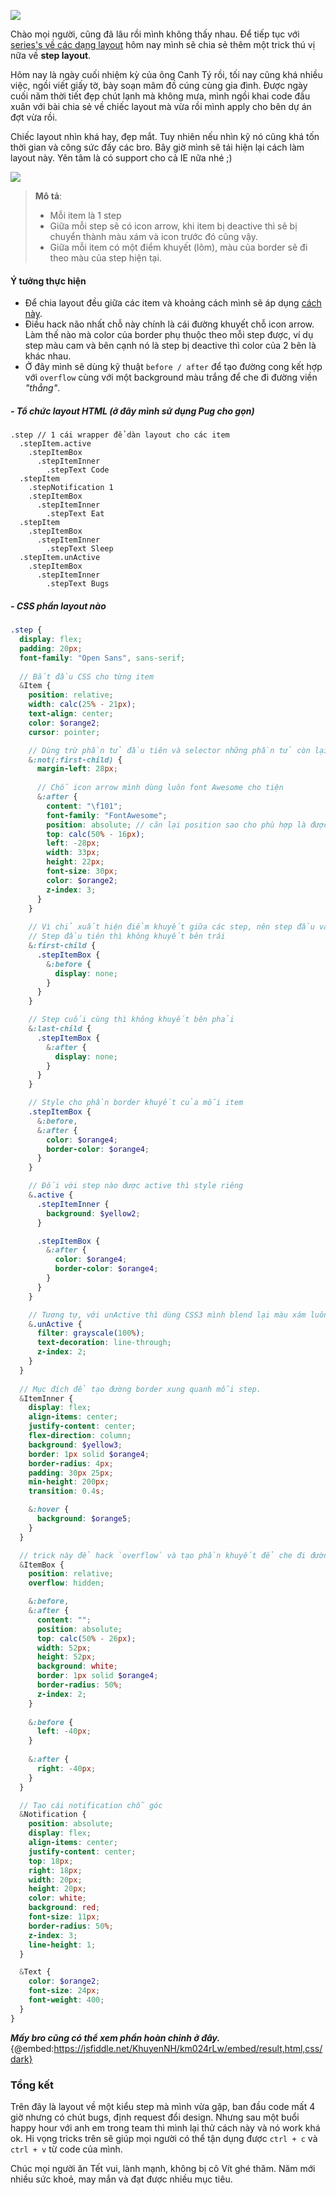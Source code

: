 ![](https://images.viblo.asia/243bc980-c9d9-4224-9dad-32b434fdecdf.png)

Chào mọi người, cũng đã lâu rồi mình không thấy nhau. Để tiếp tục với [series's về các dạng layout](https://viblo.asia/s/mot-vai-thu-thuat-cho-nhung-dang-layout-thuong-gap-3m5WB8evlO7) hôm nay mình sẽ chia sẻ thêm một trick thú vị nữa về **step layout**.

Hôm nay là ngày cuối nhiệm kỳ của ông Canh Tý rồi, tối nay cũng khá nhiều việc, ngồi viết giấy tờ, bày soạn mâm đồ cúng cùng gia đình. Được ngày cuối năm thời tiết đẹp chút lạnh mà không mưa, mình ngồi khai code đầu xuân với bài chia sẻ về chiếc layout mà vừa rồi mình apply cho bên dự án đợt vừa rồi.

Chiếc layout nhìn khá hay, đẹp mắt. Tuy nhiên nếu nhìn kỹ nó cũng khá tốn thời gian và công sức đấy các bro. Bây giờ mình sẽ tái hiện lại cách làm layout này. Yên tâm là có support cho cả IE nữa nhé ;)

![](https://images.viblo.asia/1af4e3b8-db01-4b5d-bbb6-87e347ab75ef.jpg)

> **Mô tả**:
> - Mỗi item là 1 step
> - Giữa mỗi step sẽ có icon arrow, khi item bị deactive thì sẽ bị chuyển thành màu xám và icon trước đó cũng vậy.
> - Giữa mỗi item có một điểm khuyết (lõm), màu của border sẽ đi theo màu của step hiện tại.

#### Ý tưởng thực hiện
- Để chia layout đều giữa các item và khoảng cách mình sẽ áp dụng [cách này](https://viblo.asia/p/mot-vai-thu-thuat-lam-viec-voi-cac-dang-layout-phan-1-RnB5p6kDZPG#_1-layout-multi-row-voi-flex-0).
- Điều hack não nhất chỗ này chính là cái đường khuyết chỗ icon arrow. Làm thế nào mà color của border phụ thuộc theo mỗi step được, ví dụ step màu cam và bên cạnh nó là step bị deactive thì color của 2 bên là khác nhau.
- Ở đây mình sẽ dùng kỹ thuật `before / after` để tạo đường cong kết hợp với `overflow` cùng với một background màu trắng để che đi đường viền *"thẳng"*.

##### - Tổ chức layout HTML (ở đây mình sử dụng Pug cho gọn)
```pug
.step // 1 cái wrapper để dàn layout cho các item
  .stepItem.active
    .stepItemBox
      .stepItemInner
        .stepText Code
  .stepItem
    .stepNotification 1
    .stepItemBox
      .stepItemInner
        .stepText Eat
  .stepItem
    .stepItemBox
      .stepItemInner
        .stepText Sleep
  .stepItem.unActive
    .stepItemBox
      .stepItemInner
        .stepText Bugs
```

##### - CSS phần layout nào
```scss
.step {
  display: flex;
  padding: 20px;
  font-family: "Open Sans", sans-serif;
  
  // Bắt đầu CSS cho từng item
  &Item {
    position: relative;
    width: calc(25% - 21px);
    text-align: center;
    color: $orange2;
    cursor: pointer;

    // Dùng trừ phần tử đầu tiên và selector những phần tử còn lại
    &:not(:first-child) {
      margin-left: 28px;
       
      // Chỗ icon arrow mình dùng luôn font Awesome cho tiện
      &:after {
        content: "\f101";
        font-family: "FontAwesome";
        position: absolute; // căn lại position sao cho phù hợp là được
        top: calc(50% - 16px);
        left: -28px;
        width: 33px;
        height: 22px;
        font-size: 30px;
        color: $orange2;
        z-index: 3;
      }
    }
    
    // Vì chỉ xuất hiện điểm khuyết giữa các step, nên step đầu và cuối mình sẽ ẩn
    // Step đầu tiên thì không khuyết bên trái
    &:first-child {
      .stepItemBox {
        &:before {
          display: none;
        }
      }
    }

    // Step cuối cùng thì không khuyết bên phải
    &:last-child {
      .stepItemBox {
        &:after {
          display: none;
        }
      }
    }

    // Style cho phần border khuyết của mỗi item
    .stepItemBox {
      &:before,
      &:after {
        color: $orange4;
        border-color: $orange4;
      }
    }

    // Đối với step nào được active thì style riêng
    &.active {
      .stepItemInner {
        background: $yellow2;
      }

      .stepItemBox {
        &:after {
          color: $orange4;
          border-color: $orange4;
        }
      }
    }

    // Tương tự, với unActive thì dùng CSS3 mình blend lại màu xám luôn cho nhanh
    &.unActive {
      filter: grayscale(100%);
      text-decoration: line-through;
      z-index: 2;
    }
  }
  
  // Mục đích để tạo đường border xung quanh mỗi step.  
  &ItemInner {
    display: flex;
    align-items: center;
    justify-content: center;
    flex-direction: column;
    background: $yellow3;
    border: 1px solid $orange4;
    border-radius: 4px;
    padding: 30px 25px;
    min-height: 200px;
    transition: 0.4s;

    &:hover {
      background: $orange5;
    }
  }

  // trick này để hack `overflow` và tạo phần khuyết để che đi đường border lớn.
  &ItemBox {
    position: relative;
    overflow: hidden;

    &:before,
    &:after {
      content: "";
      position: absolute;
      top: calc(50% - 26px);
      width: 52px;
      height: 52px;
      background: white;
      border: 1px solid $orange4;
      border-radius: 50%;
      z-index: 2;
    }
    
    &:before {
      left: -40px;
    }
    
    &:after {
      right: -40px;
    }
  }

  // Tạo cái notification chỗ góc
  &Notification {
    position: absolute;
    display: flex;
    align-items: center;
    justify-content: center;
    top: 18px;
    right: 18px;
    width: 20px;
    height: 20px;
    color: white;
    background: red;
    font-size: 11px;
    border-radius: 50%;
    z-index: 3;
    line-height: 1;
  }

  &Text {
    color: $orange2;
    font-size: 24px;
    font-weight: 400;
  }
}
```

***Mấy bro cũng có thể xem phần hoàn chỉnh ở đây.***
{@embed:https://jsfiddle.net/KhuyenNH/km024rLw/embed/result,html,css/dark}

### Tổng kết
Trên đây là layout về một kiểu step mà mình vừa gặp, ban đầu code mất 4 giờ nhưng có chút bugs, định request đổi design. Nhưng sau một buổi happy hour với anh em trong team thì mình lại thử cách này và nó work khá ok. Hi vọng tricks trên sẽ giúp mọi người có thể tận dụng được `ctrl + c` và `ctrl + v` từ code của mình.

Chúc mọi người ăn Tết vui, lành mạnh, không bị cô Vít ghé thăm. Năm mới nhiều sức khoẻ, may mắn và đạt được nhiều mục tiêu.